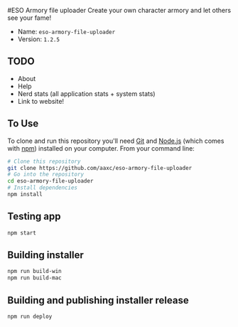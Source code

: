 #ESO Armory file uploader
Create your own character armory and let others see your fame!

- Name: `eso-armory-file-uploader`
- Version: `1.2.5`

## TODO

- About
- Help
- Nerd stats (all application stats + system stats)
- Link to website!

## To Use

To clone and run this repository you'll need [Git](https://git-scm.com) and [Node.js](https://nodejs.org/en/download/) (which comes with [npm](http://npmjs.com)) installed on your computer. From your command line:

```bash
# Clone this repository
git clone https://github.com/aaxc/eso-armory-file-uploader
# Go into the repository
cd eso-armory-file-uploader
# Install dependencies
npm install
```

## Testing app

```bash
npm start
```

## Building installer

```bash
npm run build-win
npm run build-mac
```

## Building and publishing installer release

```bash
npm run deploy
```
